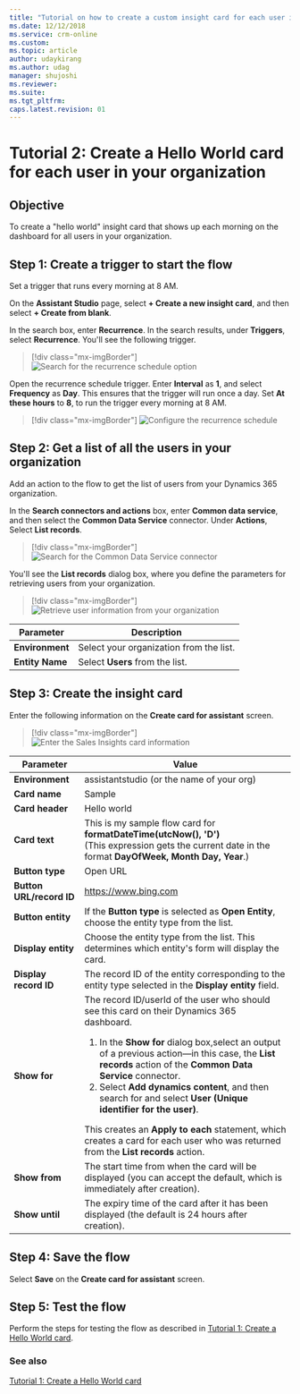```yaml
---
title: "Tutorial on how to create a custom insight card for each user in an org for Dynamics 365 Sales Insights | MicrosoftDocs"
ms.date: 12/12/2018
ms.service: crm-online
ms.custom: 
ms.topic: article
author: udaykirang
ms.author: udag
manager: shujoshi
ms.reviewer: 
ms.suite: 
ms.tgt_pltfrm: 
caps.latest.revision: 01
---
```


<!--note from editor: edit okay? I think it would be nice to echo the name of the previous tutorial, to emphasize that they build on each other.-->
# Tutorial 2: Create a Hello World card for each user in your organization

## Objective

To create a "hello world" insight card that shows up each morning on the dashboard for all users in your organization.

## Step 1: Create a trigger to start the flow

Set a trigger that runs every morning at 8 AM.

On the **Assistant Studio** page, select **+ Create a new insight card**, and then select **+ Create from blank**.

In the search box, enter **Recurrence**. In the search results, under **Triggers**, select **Recurrence**. You'll see the following trigger.

> [!div class="mx-imgBorder"]
> ![Search for the recurrence schedule option](media/assistant-tutorial-1-recurrence-search.png "Search for the recurrence schedule option")

Open the recurrence schedule trigger. Enter **Interval** as **1**, and select **Frequency** as **Day**. This ensures that the trigger will run once a day. Set **At these hours** to **8**, to run the trigger every morning at 8 AM.

> [!div class="mx-imgBorder"]
> ![Configure the recurrence schedule](media/assistant-tutorial-1-recurrence-settings.png "Configure the recurrence schedule")

## Step 2: Get a list of all the users in your organization

Add an action to the flow to get the list of users from your Dynamics 365 organization.

In the **Search connectors and actions** box, enter **Common data service**, and then select the **Common Data Service** connector. Under **Actions**, Select **List records**.

> [!div class="mx-imgBorder"]
> ![Search for the Common Data Service connector](media/assistant-tutorial-2-search-common-data-services.png "Search for the Common Data Service connector")

You'll see the **List records** dialog box, where you define the parameters for retrieving users from your organization.

> [!div class="mx-imgBorder"]
> ![Retrieve user information from your organization](media/assistant-tutorial-2-list-records-retrieve-users.png "Retrieve user information from your organization")

| Parameter | Description |
|-----------|-------------|
| **Environment** | Select your organization from the list.|
| **Entity Name** | Select **Users** from the list. |

## Step 3: Create the insight card

Enter the following information on the **Create card for assistant** screen.

> [!div class="mx-imgBorder"]
> ![Enter the Sales Insights card information](media/assistant-tutorial-2-insights-card-information.png "Enter the Sales Insights card settings")

| Parameter | Value |
|-----------|-------|
| **Environment** | assistantstudio (or the name of your org)|
| **Card name** | Sample |
| **Card header** | Hello world |
| **Card text** | This is my sample flow card for **formatDateTime(utcNow(), 'D')**<br>(This expression gets the current date in the format **DayOfWeek, Month Day, Year**.)  |
| **Button type** | Open URL<!--note from ed: Really? Line 73 seems to say this will be "Open Entity"--> |
| **Button URL/record ID** | https://www.bing.com |
| **Button entity**| If the **Button type** is selected as **Open Entity**, choose the entity type from the list. <!--Can you say what this will be?--> |
| **Display entity** | Choose the entity type from the list. <!--Can you say what the entity type value will be? Also I'm not clear what "form" refers to; could it be "dashboard"?--> This determines which entity's form will display the card. |
| **Display record ID** | The record ID of the entity corresponding to the entity type selected in the **Display entity** field. <!--can you say what this will be?-->|
| **Show for** | The record ID/userId of the user who should see this card on their Dynamics 365 dashboard.<br> <ol><li>In the **Show for** dialog box,select an output of a previous action&mdash;in this case, the **List records** action of the **Common Data Service** connector.</li><li>Select **Add dynamics content**, <!--note from ed: Should this be "dynamic"?--> and then search for and select **User (Unique identifier for the user)**.</li></ol> This creates an **Apply to each** statement, which creates a card for each user who was returned from the **List records** action.|
| **Show from** | The start time from when the card will be displayed (you can accept the default, which is immediately after creation). |
| **Show until** | The expiry time of the card after it has been displayed (the default is 24 hours after creation). |

## Step 4: Save the flow

Select **Save** on the **Create card for assistant** screen.

## Step 5: Test the flow

Perform the steps for testing the flow as described in [Tutorial 1: Create a Hello World card](assistant-tutorial1.md#test-the-flow).

### See also

[Tutorial 1: Create a Hello World card](assistant-tutorial1.md)